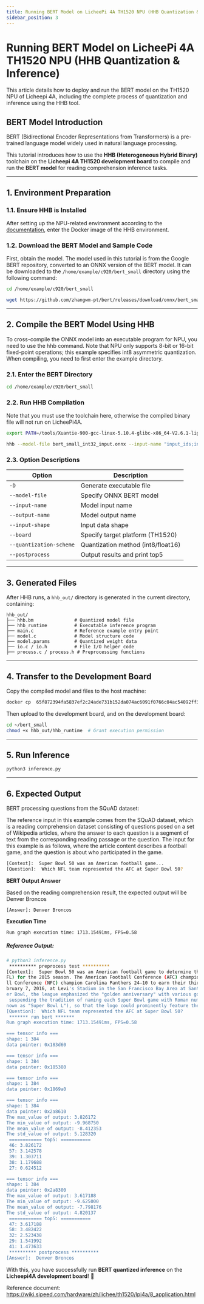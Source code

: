 ```yaml
---
title: Running BERT Model on LicheePi 4A TH1520 NPU (HHB Quantization & Inference)
sidebar_position: 3
---
```


# Running BERT Model on LicheePi 4A TH1520 NPU (HHB Quantization & Inference)

This article details how to deploy and run the BERT model on the TH1520 NPU of Licheepi 4A, including the complete process of quantization and inference using the HHB tool.

## BERT Model Introduction

BERT (Bidirectional Encoder Representations from Transformers) is a pre-trained language model widely used in natural language processing.

This tutorial introduces how to use the **HHB (Heterogeneous Hybrid Binary)** toolchain on the **Licheepi 4A TH1520 development board** to compile and run the **BERT model** for reading comprehension inference tasks.

------

## **1. Environment Preparation**

### **1.1. Ensure HHB is Installed**

After setting up the NPU-related environment according to the [documentation](https://github.com/jason-hue/plct/blob/main/%E6%B5%8B%E8%AF%95%E6%96%87%E6%A1%A3/LIcheepi%204A%E9%83%A8%E7%BD%B2%20mobilenetv2%20%E6%A8%A1%E5%9E%8B%E5%AE%8C%E6%88%90%E5%9B%BE%E5%83%8F%E5%88%86%E7%B1%BB%E7%9A%84%E7%A4%BA%E4%BE%8B.md), enter the Docker image of the HHB environment.

### **1.2. Download the BERT Model and Sample Code**

First, obtain the model. The model used in this tutorial is from the Google BERT repository, converted to an ONNX version of the BERT model. It can be downloaded to the `/home/example/c920/bert_small` directory using the following command:

```bash
cd /home/example/c920/bert_small

wget https://github.com/zhangwm-pt/bert/releases/download/onnx/bert_small_int32_input.onnx
```

------

## **2. Compile the BERT Model Using HHB**

To cross-compile the ONNX model into an executable program for NPU, you need to use the hhb command. Note that NPU only supports 8-bit or 16-bit fixed-point operations; this example specifies int8 asymmetric quantization. When compiling, you need to first enter the example directory.

### **2.1. Enter the BERT Directory**

```bash
cd /home/example/c920/bert_small
```

### **2.2. Run HHB Compilation**

Note that you must use the toolchain here, otherwise the compiled binary file will not run on LicheePi4A.

```bash
export PATH=/tools/Xuantie-900-gcc-linux-5.10.4-glibc-x86_64-V2.6.1-light.1/bin/:$PATH
```

```bash
hhb --model-file bert_small_int32_input.onnx --input-name "input_ids;input_mask;segment_ids" --input-shape '1 384;1 384;1 384' --output-name "output_start_logits;output_end_logits" --board c920 --quantization-scheme "float16" --postprocess save_and_top5 -D --without-preprocess
```

### **2.3. Option Descriptions**

| Option                  | Description                        |
| ----------------------- | ---------------------------------- |
| `-D`                    | Generate executable file           |
| `--model-file`          | Specify ONNX BERT model           |
| `--input-name`          | Model input name                  |
| `--output-name`         | Model output name                 |
| `--input-shape`         | Input data shape                  |
| `--board`               | Specify target platform (TH1520)  |
| `--quantization-scheme` | Quantization method (int8/float16) |
| `--postprocess`         | Output results and print top5     |

------

## **3. Generated Files**

After HHB runs, a `hhb_out/` directory is generated in the current directory, containing:

```
hhb_out/
├── hhb.bm               # Quantized model file
├── hhb_runtime          # Executable inference program
├── main.c               # Reference example entry point
├── model.c              # Model structure code
├── model.params         # Quantized weight data
├── io.c / io.h          # File I/O helper code
├── process.c / process.h # Preprocessing functions
```

------

## **4. Transfer to the Development Board**

Copy the compiled model and files to the host machine:

```bash
docker cp  65f872394fa5837ef2c24ade731b152da074ac6091f0766c04ac54092ff32780:/home/example/c920/bert_small C:\Users\knifefire\Downloads\
```

Then upload to the development board, and on the development board:

```bash
cd ~/bert_small
chmod +x hhb_out/hhb_runtime  # Grant execution permission
```

------

## **5. Run Inference**

```bash
python3 inference.py
```

------

## **6. Expected Output**

BERT processing questions from the SQuAD dataset:

The reference input in this example comes from the SQuAD dataset, which is a reading comprehension dataset consisting of questions posed on a set of Wikipedia articles, where the answer to each question is a segment of text from the corresponding reading passage or the question.
The input for this example is as follows, where the article content describes a football game, and the question is about who participated in the game.

```bash
[Context]:  Super Bowl 50 was an American football game...
[Question]:  Which NFL team represented the AFC at Super Bowl 50?
```

**BERT Output Answer**

Based on the reading comprehension result, the expected output will be Denver Broncos

```
[Answer]: Denver Broncos
```

**Execution Time**

```
Run graph execution time: 1713.15491ms, FPS=0.58
```

##### Reference Output:

```bash
# python3 inference.py
 ********** preprocess test **********
[Context]:  Super Bowl 50 was an American football game to determine the champion of the National Football League (N
FL) for the 2015 season. The American Football Conference (AFC) champion Denver Broncos defeated the National Footba
ll Conference (NFC) champion Carolina Panthers 24–10 to earn their third Super Bowl title. The game was played on Fe
bruary 7, 2016, at Levi's Stadium in the San Francisco Bay Area at Santa Clara, California. As this was the 50th Sup
er Bowl, the league emphasized the "golden anniversary" with various gold-themed initiatives, as well as temporarily
 suspending the tradition of naming each Super Bowl game with Roman numerals (under which the game would have been k
nown as "Super Bowl L"), so that the logo could prominently feature the Arabic numerals 50.
[Question]:  Which NFL team represented the AFC at Super Bowl 50?
 ******* run bert *******
Run graph execution time: 1713.15491ms, FPS=0.58

=== tensor info ===
shape: 1 384 
data pointer: 0x183d60

=== tensor info ===
shape: 1 384 
data pointer: 0x185380

=== tensor info ===
shape: 1 384 
data pointer: 0x1869a0

=== tensor info ===
shape: 1 384 
data pointer: 0x2a8610
The max_value of output: 3.826172
The min_value of output: -9.968750
The mean_value of output: -8.412353
The std_value of output: 5.128320
 ============ top5: ===========
 46: 3.826172
 57: 3.142578
 39: 1.303711
 38: 1.179688
 27: 0.624512

=== tensor info ===
shape: 1 384 
data pointer: 0x2a8300
The max_value of output: 3.617188
The min_value of output: -9.625000
The mean_value of output: -7.798176
The std_value of output: 4.820137
 ============ top5: ===========
 47: 3.617188
 58: 3.482422
 32: 2.523438
 29: 1.541992
 41: 1.473633
 ********** postprocess **********
[Answer]:  Denver Broncos
```

With this, you have successfully run **BERT quantized inference** on the **Licheepi4A development board**! 🚀

Reference document: https://wiki.sipeed.com/hardware/zh/lichee/th1520/lpi4a/8_application.html 
